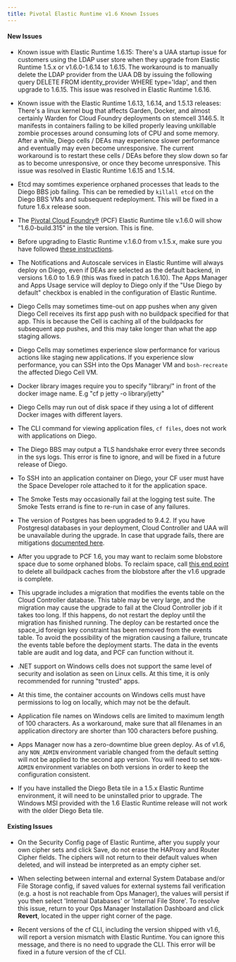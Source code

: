 ```yaml
---
title: Pivotal Elastic Runtime v1.6 Known Issues
---
```


#### New Issues

* Known issue with Elastic Runtime 1.6.15: There's a UAA startup issue for customers using the LDAP user store when they upgrade from Elastic Runtime 1.5.x or v1.6.0-1.6.14 to 1.6.15. The workaround is to manually delete the LDAP provider from the UAA DB by issuing the following query DELETE FROM identity_provider WHERE type='ldap', and then upgrade to 1.6.15. This issue was resolved in Elastic Runtime 1.6.16.

* Known issue with the Elastic Runtime 1.6.13, 1.6.14, and 1.5.13 releases: There's a linux kernel bug that affects Garden, Docker, and almost certainly Warden for Cloud Foundry deployments on stemcell 3146.5. It manifests in containers failing to be killed properly leaving unkillable zombie processes around consuming lots of CPU and some memory. After a while, Diego cells / DEAs may experience slower performance and eventually may even become unresponsive. The current workaround is to restart these cells / DEAs before they slow down so far as to become unresponsive, or once they become unresponsive. This issue was resolved in Elastic Runtime 1.6.15 and 1.5.14.

* Etcd may somtimes experience orphaned processes that leads to the Diego BBS job failing. This can be remedied by `killall etcd` on the Diego BBS VMs and subsequent redeployment. This will be fixed in a future 1.6.x release soon. 

* The [Pivotal Cloud Foundry&reg;](https://network.pivotal.io/products/pivotal-cf) (PCF) Elastic Runtime tile v.1.6.0 will show "1.6.0-build.315" in the tile version. This is fine.
 
* Before upgrading to Elastic Runtime v.1.6.0 from v.1.5.x, make sure you have followed [these instructions](http://docs.pivotal.io/pivotalcf/customizing/upgrading-pcf.html#pcf16upgrade).

* The Notifications and Autoscale services in Elastic Runtime will always deploy on Diego, even if DEAs are selected as the default backend, in versions 1.6.0 to 1.6.9 (this was fixed in patch 1.6.10). The Apps Manager and Apps Usage service will deploy to Diego only if the "Use Diego by default" checkbox is enabled in the configuration of Elastic Runtime.

* Diego Cells may sometimes time-out on app pushes when any given Diego Cell receives its first app push with no buildpack specified for that app. This is because the Cell is caching all of the buildpacks for subsequent app pushes, and this may take longer than what the app staging allows.

* Diego Cells may sometimes experience slow performance for various actions like staging new applications. If you experience slow performance, you can SSH into the Ops Manager VM and `bosh-recreate` the affected Diego Cell VM.

* Docker library images require you to specify "library/" in front of the docker image name. E.g "cf p jetty -o library/jetty"

* Diego Cells may run out of disk space if they using a lot of different Docker images with different layers.

* The CLI command for viewing application files, `cf files`, does not work with applications on Diego.

* The Diego BBS may output a TLS handshake error every three seconds in the sys logs. This error is fine to ignore, and will be fixed in a future release of Diego.

* To SSH into an application container on Diego, your CF user must have the Space Developer role attached to it for the application space.

* The Smoke Tests may occasionally fail at the logging test suite. The Smoke Tests errand is fine to re-run in case of any failures. 

* The version of Postgres has been upgraded to 9.4.2. If you have Postgresql databases in your deployment, Cloud Controller and UAA will be unavailable during the upgrade.
In case that upgrade fails, there are mitigations [documented here](https://github.com/cloudfoundry/cf-release/releases/tag/v211).

* After you upgrade to PCF 1.6, you may want to reclaim some blobstore space due to some orphaned blobs. To reclaim space, call [this end point](http://apidocs.cloudfoundry.org/222/blobstores/delete_all_blobs_in_the_buildpack_cache_blobstore.html) to delete all buildpack caches from the blobstore after the v1.6 upgrade is complete.

* This upgrade includes a migration that modifies the events table on the Cloud Controller database. This table may be very large, and the migration may cause the upgrade to fail at the Cloud Controller job if it takes too long. If this happens, do not restart the deploy until the migration has finished running. The deploy can be restarted once the space_id foreign key constraint has been removed from the events table.
To avoid the possibility of the migration causing a failure, truncate the events table before the deployment starts. The data in the events table are audit and log data, and PCF can function without it.

* .NET support on Windows cells does not support the same level of security and isolation as seen on Linux cells. At this time, it is only recommended for running "trusted" apps.

* At this time, the container accounts on Windows cells must have permissions to log on locally, which may not be the default.

* Application file names on Windows cells are limited to maximum length of 100 characters. As a workaround, make sure that all filenames in an application directory are shorter than 100 characters before pushing.

* Apps Manager now has a zero-downtime blue green deploy. As of v1.6, any `NON_ADMIN` environment variable changed from the default setting will not be applied to the second app version. You will need to set `NON-ADMIN` environment variables on both versions in order to keep the configuration consistent.

* If you have installed the Diego Beta tile in a 1.5.x Elastic Runtime environment, it will need to be uninstalled prior to upgrade. The Windows MSI provided with the 1.6 Elastic Runtime release will not work with the older Diego Beta tile. 

#### Existing Issues

* On the Security Config page of Elastic Runtime, after you supply your own cipher sets and click Save, do not erase the HAProxy and Router Cipher fields. The ciphers will not return to their default values when deleted, and will instead be interpreted as an empty cipher set.

* When selecting between internal and external System Database and/or File Storage config, if saved values for external systems fail verification (e.g. a host is not reachable from Ops Manager), the values will persist if you then select 'Internal Databases' or 'Internal File Store'. To resolve this issue, return to your Ops Manager Installation Dashboard and click **Revert**, located in the upper right corner of the page.

* Recent versions of the cf CLI, including the version shipped with v1.6, will report a version mismatch with Elastic Runtime. You can ignore this message, and there is no need to upgrade the CLI. This error will be fixed in a future version of the cf CLI.

